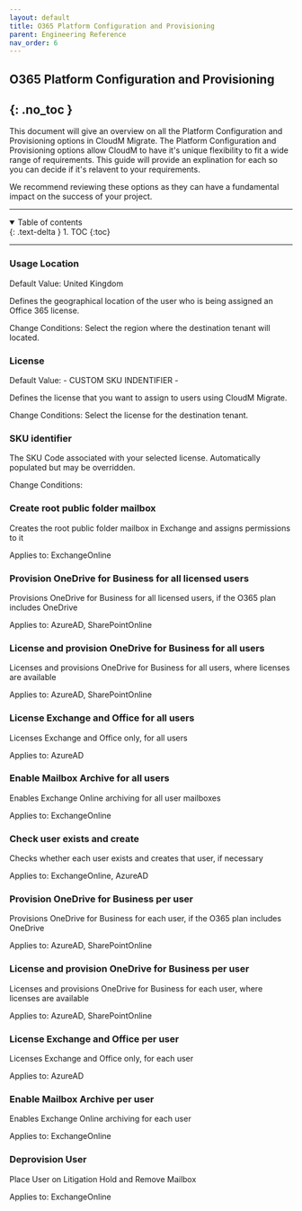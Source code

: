 ```yaml
---
layout: default
title: O365 Platform Configuration and Provisioning 
parent: Engineering Reference
nav_order: 6
---
```


## O365 Platform Configuration and Provisioning 
{: .no_toc }
---
This document will give an overview on all the Platform Configuration and Provisioning options in CloudM Migrate. The Platform Configuration and Provisioning options allow CloudM to have it's unique flexibility to fit a wide range of requirements. This guide will provide an explination for each so you can decide if it's relavent to your requirements. 

We recommend reviewing these options as they can have a fundamental impact on the success of your project. 

---
<a name="top"></a>
<details open markdown="block">
  <summary>
    Table of contents
  </summary>
  {: .text-delta }
1. TOC
{:toc}
</details>

---
### Usage Location
Default Value: United Kingdom

Defines the geographical location of the user who is being assigned an Office 365 license.

Change Conditions: Select the region where the destination tenant will located. 

### License 
Default Value: - CUSTOM SKU INDENTIFIER - 

Defines the license that you want to assign to users using CloudM Migrate.

Change Conditions: Select the license for the destination tenant. 

### SKU identifier

The SKU Code associated with your selected license. Automatically populated but may be overridden.

Change Conditions: 

### Create root public folder mailbox

Creates the root public folder mailbox in Exchange and assigns permissions to it 

Applies to: ExchangeOnline 

### Provision OneDrive for Business for all licensed users

Provisions OneDrive for Business for all licensed users, if the O365 plan includes OneDrive

Applies to: AzureAD, SharePointOnline 

### License and provision OneDrive for Business for all users

Licenses and provisions OneDrive for Business for all users, where licenses are available

Applies to: AzureAD, SharePointOnline 

### License Exchange and Office for all users

Licenses Exchange and Office only, for all users

Applies to: AzureAD 

### Enable Mailbox Archive for all users

Enables Exchange Online archiving for all user mailboxes

Applies to: ExchangeOnline 

### Check user exists and create

Checks whether each user exists and creates that user, if necessary

Applies to: ExchangeOnline, AzureAD 

### Provision OneDrive for Business per user

Provisions OneDrive for Business for each user, if the O365 plan includes OneDrive

Applies to: AzureAD, SharePointOnline 

### License and provision OneDrive for Business per user

Licenses and provisions OneDrive for Business for each user, where licenses are available

Applies to: AzureAD, SharePointOnline

### License Exchange and Office per user

Licenses Exchange and Office only, for each user

Applies to: AzureAD 

### Enable Mailbox Archive per user

Enables Exchange Online archiving for each user

Applies to: ExchangeOnline 

### Deprovision User

Place User on Litigation Hold and Remove Mailbox

Applies to: ExchangeOnline 
